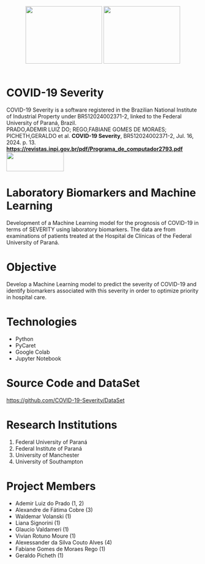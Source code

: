<p align="center">
  <img width="200" height="150" src=https://upload.wikimedia.org/wikipedia/commons/thumb/2/25/Instituto_Federal_do_Paran%C3%A1_-_Marca_Vertical_2015.svg/279px-Instituto_Federal_do_Paran%C3%A1_-_Marca_Vertical_2015.svg.png>
  <img width="200" height="150" src=http://www.ufpr.br/portalufpr/wp-content/uploads/2015/11/ufpr_25.jpg>
  <br><br>
</p>
  
# COVID-19 Severity
COVID-19 Severity is a software registered in the Brazilian National Institute of Industrial Property under BR512024002371-2, linked to the Federal University of Paraná, Brazil.<br>
PRADO,ADEMIR LUIZ DO; REGO,FABIANE GOMES DE MORAES; PICHETH,GERALDO et al. <b>COVID-19 Severity</b>, BR512024002371-2, Jul. 16, 2024. p. 13. <b>https://revistas.inpi.gov.br/pdf/Programa_de_computador2793.pdf</b><br>
<img width="150" height="50" src=https://github.com/user-attachments/assets/1504a00a-cddb-4071-915e-5f47615a29ff>


# Laboratory Biomarkers and Machine Learning
Development of a Machine Learning model for the prognosis of COVID-19 in terms of SEVERITY using laboratory biomarkers. The data are from examinations of patients treated at the Hospital de Clínicas of the Federal University of Paraná.

# Objective
Develop a Machine Learning model to predict the severity of COVID-19 and identify biomarkers associated with this severity in order to optimize priority in hospital care.

# Technologies
<ul>
  <li>Python</li>
  <li>PyCaret</li>
  <li>Google Colab</li>
  <li>Jupyter Notebook</li>
</ul>

# Source Code and DataSet
https://github.com/COVID-19-Severity/DataSet

# Research Institutions
<ol>
  <li>Federal University of Paraná</li>
  <li>Federal Institute of Paraná</li>
  <li>University of Manchester</li>
  <li>University of Southampton</li>
</ol>  

# Project Members
<ul>  
  <li>Ademir Luiz do Prado (1, 2)</li>
  <li>Alexandre de Fátima Cobre (3)</li>
  <li>Waldemar Volanski (1)</li>
  <li>Liana Signorini (1)</li>
  <li>Glaucio Valdameri (1)</li>
  <li>Vivian Rotuno Moure (1)</li>
  <li>Alexessander da Silva Couto Alves (4)</li>
  <li>Fabiane Gomes de Moraes Rego (1)</li>
  <li>Geraldo Picheth (1)</li>
</ul>

